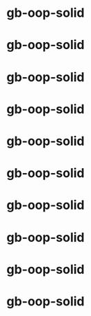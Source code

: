 # gb-oop-solid
# gb-oop-solid
# gb-oop-solid
# gb-oop-solid
# gb-oop-solid
# gb-oop-solid
# gb-oop-solid
# gb-oop-solid
# gb-oop-solid
# gb-oop-solid
